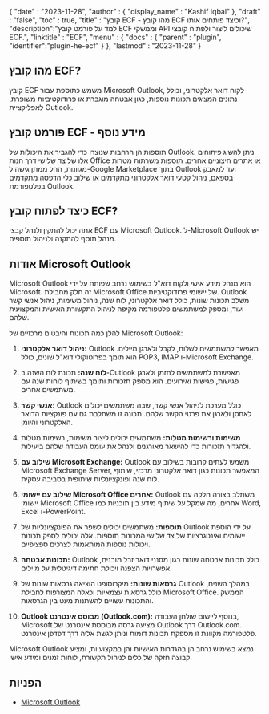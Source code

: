 {
  "date" : "2023-11-28",
  "author" : {
    "display_name" : "Kashif Iqbal"
  },
  "draft" : "false",
  "toc" : true,
  "title" : "קובץ ECF - מהו קובץ ECF וכיצד פותחים אותו?",
  "description":"למד על פורמט קובץ ECF וממשקי API שיכולים ליצור ולפתוח קובצי ECF.",
  "linktitle" : "ECF",
  "menu" : {
    "docs" : {
      "parent" : "plugin",
      "identifier":"plugin-he-ecf"
    }
  },
  "lastmod" : "2023-11-28"
}

## מהו קובץ ECF?

קובץ ECF משמש כתוספת עבור Microsoft Outlook, לקוח דואר אלקטרוני, וכולל נתונים המציגים תכונות נוספות, כגון אבטחה מוגברת או פרודוקטיביות משופרת, לאפליקציית Outlook.

## פורמט קובץ ECF - מידע נוסף

תוספות הן הרחבות שנוצרו כדי להגביר את היכולות של Outlook. ניתן להשיג פיתוחים אלו של צד שלישי דרך חנות Office או אתרים חיצוניים אחרים. תוספות משרתות מטרות מגוונות, החל ממתן גישה ל-Google Marketplace בתוך Outlook ועד למאבק בספאם, ניהול קטעי דואר אלקטרוני מתקדמים או שילוב כלי הדפסה מתקדמים בפלטפורמת Outlook.

## כיצד לפתוח קובץ ECF?

אתה יכול להתקין ולנהל קבצי ECF עם Microsoft Outlook. ל-Microsoft Outlook יש מנהל תוסף להתקנה ולניהול תוספים.

## אודות Microsoft Outlook

Microsoft Outlook הוא מנהל מידע אישי ולקוח דוא"ל בשימוש נרחב שפותח על ידי Microsoft. זה חלק מחבילת Microsoft Office של יישומי פרודוקטיביות. Outlook משלב תכונות שונות, כולל דואר אלקטרוני, לוח שנה, ניהול משימות, ניהול אנשי קשר ועוד, ומספק למשתמשים פלטפורמה מקיפה לניהול התקשורת האישית והמקצועית שלהם.

להלן כמה תכונות והיבטים מרכזיים של Microsoft Outlook:

1. **ניהול דואר אלקטרוני:** Outlook מאפשר למשתמשים לשלוח, לקבל ולארגן מיילים. הוא תומך בפרוטוקולי דוא"ל שונים, כולל POP3, IMAP ו-Microsoft Exchange.

2. **לוח שנה:** תכונת לוח השנה ב-Outlook מאפשרת למשתמשים לתזמן ולארגן פגישות, פגישות ואירועים. הוא מספק תזכורות ותומך בשיתוף לוחות שנה עם משתמשים אחרים.

3. **אנשי קשר:** Outlook כולל מערכת לניהול אנשי קשר, שבה משתמשים יכולים לאחסן ולארגן את פרטי הקשר שלהם. תכונה זו משתלבת גם עם פונקציות הדואר האלקטרוני והיומן.

4. **משימות ורשימות מטלות:** משתמשים יכולים ליצור משימות, רשימות מטלות ולהגדיר תזכורות כדי להישאר מאורגנים ולנהל את עומס העבודה שלהם ביעילות.

5. **שילוב עם Microsoft Exchange:** Outlook משמש לעתים קרובות בשילוב עם Microsoft Exchange Server, המאפשר תכונות כגון דואר אלקטרוני מרכזי, שיתוף לוח שנה ופונקציונליות שיתופית בסביבה עסקית.

6. **שילוב עם יישומי Microsoft Office אחרים:** Outlook משתלב בצורה חלקה עם יישומי Microsoft Office אחרים, מה שמקל על שיתוף מידע בין תוכניות כמו Word, Excel ו-PowerPoint.

7. **תוספות:** משתמשים יכולים לשפר את הפונקציונליות של Outlook על ידי הוספת יישומים ואינטגרציות של צד שלישי המכונות תוספות. אלה יכולים לספק תכונות ויכולות נוספות המותאמות לצרכים ספציפיים.

8. **תכונות אבטחה:** Outlook כולל תכונות אבטחה שונות כגון מסנני דואר זבל מובנים, אפשרויות הצפנה ויכולת חתימה דיגיטלית על מיילים.

9. **גרסאות שונות:** מיקרוסופט הוציאה גרסאות שונות של Outlook במהלך השנים, כולל גרסאות עצמאיות וכאלה המצורפות לחבילת Microsoft Office. הממשק והתכונות עשויים להשתנות מעט בין הגרסאות.

10. **Outlook מבוסס אינטרנט (Outlook.com):** בנוסף ליישום שולחן העבודה, Microsoft מציעה גרסה מבוססת אינטרנט של Outlook דרך Outlook.com. פלטפורמה מקוונת זו מספקת תכונות דומות וניתן לגשת אליה דרך דפדפן אינטרנט.

Microsoft Outlook נמצא בשימוש נרחב הן בהגדרות האישיות והן במקצועיות, ומציע קבוצה חזקה של כלים לניהול תקשורת, לוחות זמנים ומידע אישי.

## הפניות

  * [Microsoft Outlook](https://www.microsoft.com/en-us/microsoft-365/outlook/email-and-calendar-software-microsoft-outlook)